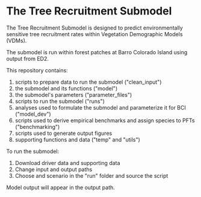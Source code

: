 # The Tree Recruitment Submodel

The Tree Recruitment Submodel is designed to predict environmentally sensitive tree recruitment rates within Vegetation Demographic Models (VDMs). 

The submodel is run within forest patches at Barro Colorado Island using output from ED2.

This repository contains:

1) scripts to prepare data to run the submodel ("clean_input")
2) the submodel and its functions ("model")
3) the submodel's parameters ("parameter_files")
4) scripts to run the submodel ("runs")
5) analyses used to formulate the submodel and parameterize it for BCI ("model_dev")
6) scripts used to derive empirical benchmarks and assign species to PFTs ("benchmarking")
7) scripts used to generate output figures
8) supporting functions and data ("temp" and "utils")

To run the submodel:

1) Download driver data and supporting data
2) Change input and output paths
3) Choose and scenario in the "run" folder and source the script

Model output will appear in the output path.

